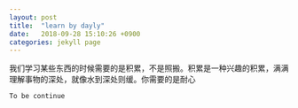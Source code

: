 ```yaml
---
layout: post
title:  "learn by dayly"
date:   2018-09-28 15:10:26 +0900
categories: jekyll page
---
```

我们学习某些东西的时候需要的是积累，不是照搬。积累是一种兴趣的积累，满满理解事物的深处，就像水到深处则缓。你需要的是耐心  
~~~~~~~~~~~  
To be continue

